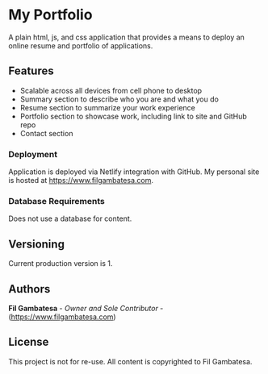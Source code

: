 
# My Portfolio
 
A plain html, js, and css application that provides a means to deploy an online resume and portfolio
of applications.

## Features

- Scalable across all devices from cell phone to desktop
- Summary section to describe who you are and what you do
- Resume section to summarize your work experience
- Portfolio section to showcase work, including link to site and GitHub repo
- Contact section 

### Deployment

 Application is deployed via Netlify integration with GitHub.  My personal site is hosted at
 https://www.filgambatesa.com.
 
### Database Requirements

 Does not use a database for content.

## Versioning

 Current production version is 1.

## Authors

**Fil Gambatesa** - *Owner and Sole Contributor* - (https://www.filgambatesa.com)

## License

This project is not for re-use.  All content is copyrighted to Fil Gambatesa.



